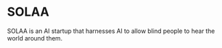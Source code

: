 # SOLAA
SOLAA is an AI startup that harnesses AI to allow blind people to hear the world around them.
